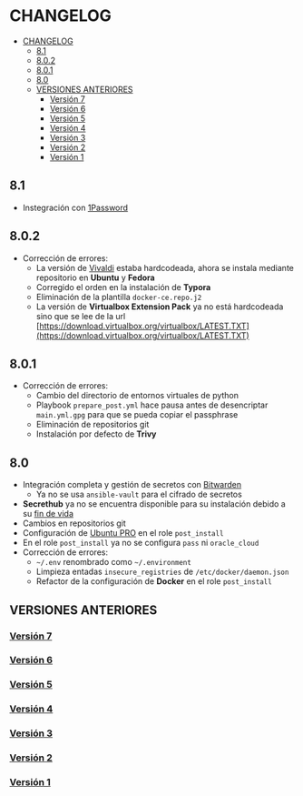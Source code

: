 # CHANGELOG

- [CHANGELOG](#changelog)
  - [8.1](#81)
  - [8.0.2](#802)
  - [8.0.1](#801)
  - [8.0](#80)
  - [VERSIONES ANTERIORES](#versiones-anteriores)
    - [Versión 7](#versión-7)
    - [Versión 6](#versión-6)
    - [Versión 5](#versión-5)
    - [Versión 4](#versión-4)
    - [Versión 3](#versión-3)
    - [Versión 2](#versión-2)
    - [Versión 1](#versión-1)

## 8.1

- Instegración con [1Password](https://1password.com/sign-up/eu/)

## 8.0.2

- Corrección de errores:
  - La versión de [Vivaldi](https://vivaldi.com/es/) estaba hardcodeada, ahora se instala mediante repositorio en **Ubuntu** y **Fedora**
  - Corregido el orden en la instalación de **Typora**
  - Eliminación de la plantilla `docker-ce.repo.j2`
  - La versión de **Virtualbox Extension Pack** ya no está hardcodeada sino que se lee de la url [https://download.virtualbox.org/virtualbox/LATEST.TXT](https://download.virtualbox.org/virtualbox/LATEST.TXT)

## 8.0.1

- Corrección de errores:
  - Cambio del directorio de entornos virtuales de python
  - Playbook `prepare_post.yml` hace pausa antes de desencriptar `main.yml.gpg` para que se pueda copiar el passphrase
  - Eliminación de repositorios git
  - Instalación por defecto de **Trivy**

## 8.0

- Integración completa y gestión de secretos con [Bitwarden](https://bitwarden.com/)
  - Ya no se usa `ansible-vault` para el cifrado de secretos
- **Secrethub** ya no se encuentra disponible para su instalación debido a su [fin de vida](https://secrethub.io/)
- Cambios en repositorios git
- Configuración de [Ubuntu PRO](https://discourse.ubuntu.com/t/ubuntu-pro-beta-tutorial/31018) en el role `post_install`
- En el role `post_install` ya no se configura `pass` ni `oracle_cloud`
- Corrección de errores:
  - `~/.env` renombrado como `~/.environment`
  - Limpieza entadas `insecure_registries` de `/etc/docker/daemon.json`
  - Refactor de la configuración de **Docker** en el role `post_install`

## VERSIONES ANTERIORES

### [Versión 7](changelog/v7.md)
### [Versión 6](changelog/v6.md)
### [Versión 5](changelog/v5.md)
### [Versión 4](changelog/v4.md)
### [Versión 3](changelog/v3.md)
### [Versión 2](changelog/v2.md)
### [Versión 1](changelog/v1.md)
